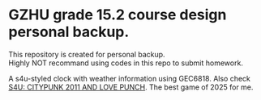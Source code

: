 GZHU grade 15.2 course design personal backup.
====
This repository is created for personal backup.  
Highly NOT recommand using codes in this repo to submit homework.  

A s4u-styled clock with weather information using GEC6818.
Also check [S4U: CITYPUNK 2011 AND LOVE PUNCH](https://store.steampowered.com/app/2612700/S4U_CITYPUNK_2011_AND_LOVE_PUNCH/). The best game of 2025 for me.
